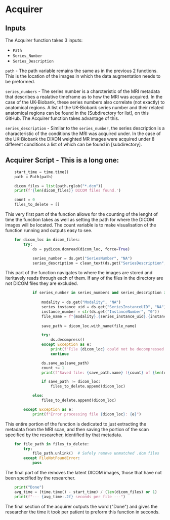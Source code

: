 # Acquirer

## Inputs
The Acquirer function takes 3 inputs:
- `Path`
- `Series_Number`
- `Series_Description`

`path` - The path variable remains the same as in the previous 2 functions. This is the location of the images in which the data augmentation needs to be preformed.

`series_numbers` - The series number is a charcteristic of the MRI metadata that describes a realative timeframe as to how the MRI was acquired. In the case of the UK-Biobank, these series numbers also correlate (not exactly) to
anatomical regions. A list of the UK-Biobank series number and their related anatomical regions can be found in the [Subdirectory for list], on this GitHub. The Acquirer function takes advantage of this.

`series_description` - Similar to the `series_number`, the series description is a characteristic of the conditions the MRI was acquired under. In the case of the UK-Biobank the DIXON weighted MR images were acquired under 8 different
conditions a list of which can be found in [subdirectory]. 

## Acquirer Script - This is a long one:
```python
    start_time = time.time()
    path = Path(path)

    dicom_files = list(path.rglob("*.dcm"))
    print(f'{len(dicom_files)} DICOM files found.')

    count = 0
    files_to_delete = []
```
This very first part of the function allows for the counting of the lenght of time the function takes as well as setting the path for where the DICOM images will be located. The count variable is to make visualisation of the 
function running and outputs easy to see.
```python
    for dicom_loc in dicom_files:
        try:
            ds = pydicom.dcmread(dicom_loc, force=True)

            series_number = ds.get("SeriesNumber", "NA")
            series_description = clean_text(ds.get("SeriesDescription", "NA"))
```
This part of the function navigates to where the images are stored and iteritavely reads through each of them. If any of the files in the directory are not DICOM files they are excluded.
```python
            if series_number in series_numbers and series_description in series_descriptions:
                
                modality = ds.get("Modality", "NA")
                series_instance_uid = ds.get("SeriesInstanceUID", "NA")
                instance_number = str(ds.get("InstanceNumber", "0"))
                file_name = f"{modality}.{series_instance_uid}.{instance_number}.dcm"
                
                save_path = dicom_loc.with_name(file_name)

                try:
                    ds.decompress()
                except Exception as e:
                    print(f"File {dicom_loc} could not be decompressed: {e}")
                    continue

                ds.save_as(save_path)
                count += 1
                print(f"Saved file: {save_path.name} ({count} of {len(dicom_files)})")

                if save_path != dicom_loc:
                    files_to_delete.append(dicom_loc)

            else:
                files_to_delete.append(dicom_loc)

        except Exception as e:
            print(f"Error processing file {dicom_loc}: {e}")

```
This entire portion of the function is dedicated to just extracting the metadata from the MRI scan, and then saving the portion of the scan specified by the researcher, identified by that metadata.

```python
    for file_path in files_to_delete:
        try:
            file_path.unlink()  # Safely remove unmatched .dcm files
        except FileNotFoundError:
            pass 
```
The final part of the removes the latent DICOM images, those that have not been specified by the researcher. 
````python
    print("Done")
    avg_time = (time.time() - start_time) / (len(dicom_files) or 1)
    print(f"--- {avg_time:.2f} seconds per file ---")
````
The final section of the acquirer outputs the word ("Done") and gives the researcher the time it took per patient to preform this function in seconds.


